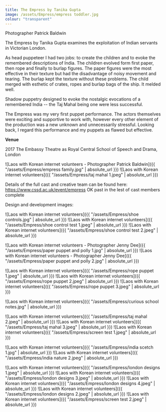 ```yaml
---
title: The Empress by Tanika Gupta
image: /assets/Empress/empress toddler.jpg
colour: "transparent"
---
```


Photographer Patrick Baldwin

The Empress by Tanika Gupta examines the exploitation of Indian servants in Victorian London.

As head puppeteer I had two jobs: to create the children and to evoke the remembered descriptions of India. The children evolved form first paper, then rope and finally to burlap figures. The paper figures were the most effective in their texture but had the disadvantage of noisy movement and tearing. The burlap kept the texture without these problems. The child merged with esthetic of crates, ropes and burlap bags of the ship. It melded well.

Shadow puppetry designed to evoke the nostalgic evocations of a remembered India -- the Taj Mahal being one were less successful.

The Empress was my very first puppet performance. The actors themselves were exciting and supportive to work with, however every other element of the production was a new unknown and unnecessarily stressful. Looking back, I regard this performance and my puppets as flawed but effective.

**Venue**

2017
The Embassy Theatre as Royal Central School of Speech and Drama, London

![Laos with Korean internet volunteers - Photographer Patrick Baldwin]({{ "/assets/Empress/empress family.jpg" | absolute_url }})
![Laos with Korean internet volunteers]({{ "/assets/Empress/taj mahal 1.jpeg" | absolute_url }})

Details of the full cast and creative team can be found here: https://www.cssd.ac.uk/event/empress
OK
past in the lest of cast members complete

Design and development images:

![Laos with Korean internet volunteers]({{ "/assets/Empress/shoe controls.jpg" | absolute_url }})
![Laos with Korean internet volunteers]({{ "/assets/Empress/shoe control test 1.jpeg" | absolute_url }})
![Laos with Korean internet volunteers]({{ "/assets/Empress/shoe control test 2.jpeg" | absolute_url }})

![Laos with Korean internet volunteers - Photographer Jenny Dee]({{ "/assets/Empress/paper puppet and polly 1.jpg" | absolute_url }})
![Laos with Korean internet volunteers - Photographer Jenny Dee]({{ "/assets/Empress/paper puppet and polly 2.jpg" | absolute_url }})

![Laos with Korean internet volunteers]({{ "/assets/Empress/rope puppet 1.jpeg" | absolute_url }})
![Laos with Korean internet volunteers]({{ "/assets/Empress/rope puppet 2.jpeg" | absolute_url }})
![Laos with Korean internet volunteers]({{ "/assets/Empress/rope puppet 3.jpeg" | absolute_url }})

![Laos with Korean internet volunteers]({{ "/assets/Empress/curious school notes.jpg" | absolute_url }})

![Laos with Korean internet volunteers]({{ "/assets/Empress/taj mahal 2.jpeg" | absolute_url }})
![Laos with Korean internet volunteers]({{ "/assets/Empress/taj mahal 3.jpeg" | absolute_url }})
![Laos with Korean internet volunteers]({{ "/assets/Empress/screen test 1.jpeg" | absolute_url }})

![Laos with Korean internet volunteers]({{ "/assets/Empress/india scetch 1.jpg" | absolute_url }})
![Laos with Korean internet volunteers]({{ "/assets/Empress/india nature 2.jpeg" | absolute_url }})

![Laos with Korean internet volunteers]({{ "/assets/Empress/london designs 1.jpeg" | absolute_url }})
![Laos with Korean internet volunteers]({{ "/assets/Empress/london designs 3.jpeg" | absolute_url }})
![Laos with Korean internet volunteers]({{ "/assets/Empress/london designs 4.jpeg" | absolute_url }})
![Laos with Korean internet volunteers]({{ "/assets/Empress/london designs 2.jpeg" | absolute_url }})
![Laos with Korean internet volunteers]({{ "/assets/Empress/screen test 2.jpeg" | absolute_url }})
